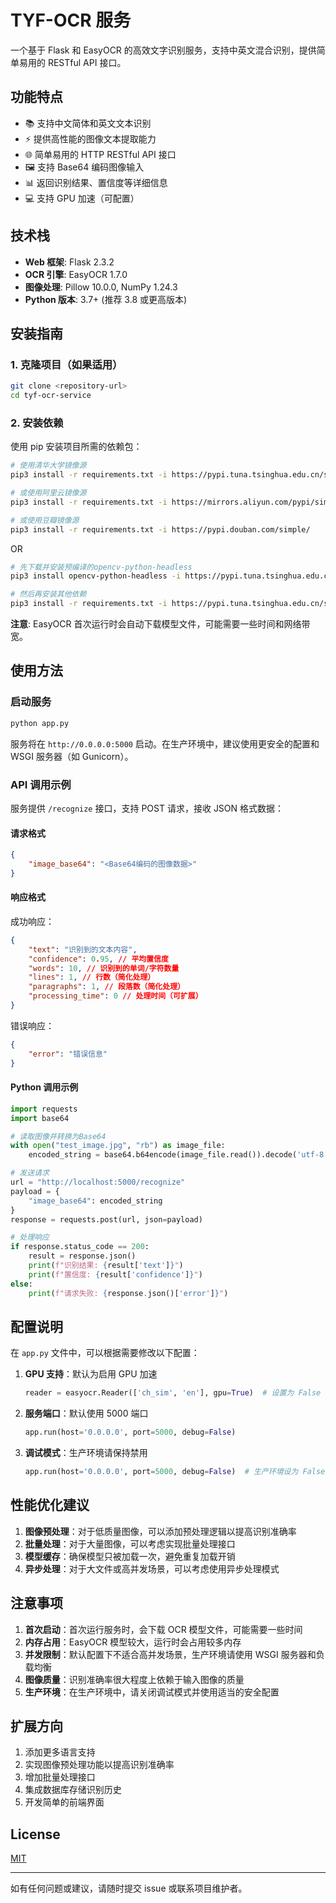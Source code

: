 # TYF-OCR 服务

一个基于 Flask 和 EasyOCR 的高效文字识别服务，支持中英文混合识别，提供简单易用的 RESTful API 接口。

## 功能特点

-   📚 支持中文简体和英文文本识别
-   ⚡ 提供高性能的图像文本提取能力
-   🌐 简单易用的 HTTP RESTful API 接口
-   🖼️ 支持 Base64 编码图像输入
-   📊 返回识别结果、置信度等详细信息
-   💻 支持 GPU 加速（可配置）

## 技术栈

-   **Web 框架**: Flask 2.3.2
-   **OCR 引擎**: EasyOCR 1.7.0
-   **图像处理**: Pillow 10.0.0, NumPy 1.24.3
-   **Python 版本**: 3.7+ (推荐 3.8 或更高版本)

## 安装指南

### 1. 克隆项目（如果适用）

```bash
git clone <repository-url>
cd tyf-ocr-service
```

### 2. 安装依赖

使用 pip 安装项目所需的依赖包：

```bash
# 使用清华大学镜像源
pip3 install -r requirements.txt -i https://pypi.tuna.tsinghua.edu.cn/simple

# 或使用阿里云镜像源
pip3 install -r requirements.txt -i https://mirrors.aliyun.com/pypi/simple/

# 或使用豆瓣镜像源
pip3 install -r requirements.txt -i https://pypi.douban.com/simple/
```

OR

```bash
# 先下载并安装预编译的opencv-python-headless
pip3 install opencv-python-headless -i https://pypi.tuna.tsinghua.edu.cn/simple --no-build-isolation

# 然后再安装其他依赖
pip3 install -r requirements.txt -i https://pypi.tuna.tsinghua.edu.cn/simple
```

**注意**: EasyOCR 首次运行时会自动下载模型文件，可能需要一些时间和网络带宽。

## 使用方法

### 启动服务

```bash
python app.py
```

服务将在 `http://0.0.0.0:5000` 启动。在生产环境中，建议使用更安全的配置和 WSGI 服务器（如 Gunicorn）。

### API 调用示例

服务提供 `/recognize` 接口，支持 POST 请求，接收 JSON 格式数据：

#### 请求格式

```json
{
	"image_base64": "<Base64编码的图像数据>"
}
```

#### 响应格式

成功响应：

```json
{
	"text": "识别到的文本内容",
	"confidence": 0.95, // 平均置信度
	"words": 10, // 识别到的单词/字符数量
	"lines": 1, // 行数（简化处理）
	"paragraphs": 1, // 段落数（简化处理）
	"processing_time": 0 // 处理时间（可扩展）
}
```

错误响应：

```json
{
	"error": "错误信息"
}
```

#### Python 调用示例

```python
import requests
import base64

# 读取图像并转换为Base64
with open("test_image.jpg", "rb") as image_file:
    encoded_string = base64.b64encode(image_file.read()).decode('utf-8')

# 发送请求
url = "http://localhost:5000/recognize"
payload = {
    "image_base64": encoded_string
}
response = requests.post(url, json=payload)

# 处理响应
if response.status_code == 200:
    result = response.json()
    print(f"识别结果: {result['text']}")
    print(f"置信度: {result['confidence']}")
else:
    print(f"请求失败: {response.json()['error']}")
```

## 配置说明

在 `app.py` 文件中，可以根据需要修改以下配置：

1. **GPU 支持**：默认为启用 GPU 加速

    ```python
    reader = easyocr.Reader(['ch_sim', 'en'], gpu=True)  # 设置为 False 禁用 GPU
    ```

2. **服务端口**：默认使用 5000 端口

    ```python
    app.run(host='0.0.0.0', port=5000, debug=False)
    ```

3. **调试模式**：生产环境请保持禁用
    ```python
    app.run(host='0.0.0.0', port=5000, debug=False)  # 生产环境设为 False
    ```

## 性能优化建议

1. **图像预处理**：对于低质量图像，可以添加预处理逻辑以提高识别准确率
2. **批量处理**：对于大量图像，可以考虑实现批量处理接口
3. **模型缓存**：确保模型只被加载一次，避免重复加载开销
4. **异步处理**：对于大文件或高并发场景，可以考虑使用异步处理模式

## 注意事项

1. **首次启动**：首次运行服务时，会下载 OCR 模型文件，可能需要一些时间
2. **内存占用**：EasyOCR 模型较大，运行时会占用较多内存
3. **并发限制**：默认配置下不适合高并发场景，生产环境请使用 WSGI 服务器和负载均衡
4. **图像质量**：识别准确率很大程度上依赖于输入图像的质量
5. **生产环境**：在生产环境中，请关闭调试模式并使用适当的安全配置

## 扩展方向

1. 添加更多语言支持
2. 实现图像预处理功能以提高识别准确率
3. 增加批量处理接口
4. 集成数据库存储识别历史
5. 开发简单的前端界面

## License

[MIT](https://opensource.org/licenses/MIT)

---

如有任何问题或建议，请随时提交 issue 或联系项目维护者。
